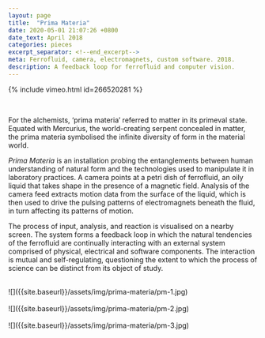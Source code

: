 ```yaml
---
layout: page
title:  "Prima Materia"
date: 2020-05-01 21:07:26 +0800
date_text: April 2018
categories: pieces
excerpt_separator: <!--end_excerpt-->
meta: Ferrofluid, camera, electromagnets, custom software. 2018.
description: A feedback loop for ferrofluid and computer vision.
---
```


{% include vimeo.html id=266520281 %}

<br />

For the alchemists, ‘prima materia’ referred to matter in its primeval state. Equated with Mercurius, the world-creating serpent concealed in matter, the prima materia symbolised the infinite diversity of form in the material world.

_Prima Materia_ is an installation probing the entanglements between human understanding of natural form and the technologies used to manipulate it in laboratory practices. A camera points at a petri dish of ferrofluid, an oily liquid that takes shape in the presence of a magnetic field. Analysis of the camera feed extracts motion data from the surface of the liquid, which is then used to drive the pulsing patterns of electromagnets beneath the fluid, in turn affecting its patterns of motion.

The process of input, analysis, and reaction is visualised on a nearby screen. The system forms a feedback loop in which the natural tendencies of the ferrofluid are continually interacting with an external system comprised of physical, electrical and software components. The interaction is mutual and self-regulating, questioning the extent to which the process of science can be distinct from its object of study.

<br />
![]({{site.baseurl}}/assets/img/prima-materia/pm-1.jpg)
<br />
<br />
![]({{site.baseurl}}/assets/img/prima-materia/pm-2.jpg)
<br />
<br />
![]({{site.baseurl}}/assets/img/prima-materia/pm-3.jpg)
